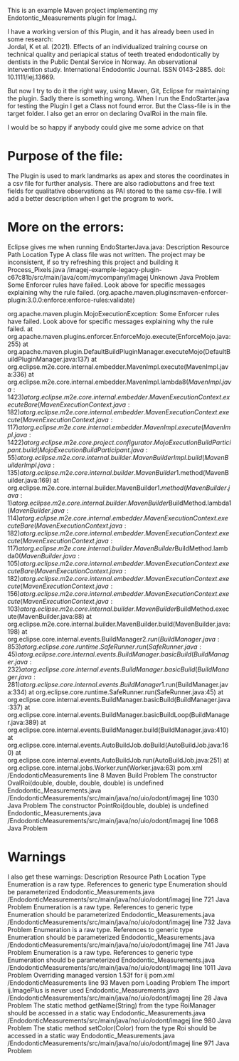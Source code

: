 This is an example Maven project implementing my Endotontic_Measurements plugin for ImagJ.

I have a working version of this Plugin, and it has already been used in some research:<br>
Jordal, K et al. (2021). Effects of an individualized training course on technical quality and periapical status of teeth treated endodontically by dentists in the Public Dental Service in Norway. An observational intervention study. International Endodontic Journal. ISSN 0143-2885. doi: 10.1111/iej.13669.

But now I try to do it the right way, using Maven, Git, Eclipse for maintaining the plugin. Sadly there is something wrong. When I run the EndoStarter.java for testing the Plugin I get a Class not found error. But the Class-file is in the target folder. I also get an error on declaring OvalRoi in the main file.

I would be so happy if anybody could give me some advice on that

# Purpose of the file:
The Plugin is used to mark landmarks as apex and stores the coordinates in a csv file for further analysis. There are also radiobuttons and free text fields for qualitative observations as PAI stored to the same csv-file. I will add a better description when I get the program to work.

# More on the errors:
Eclipse gives me when running EndoStarterJava.java:
Description	Resource	Path	Location	Type
A class file was not written. The project may be inconsistent, if so try refreshing this project and building it	Process_Pixels.java	/imagej-example-legacy-plugin-c67c81b/src/main/java/com/mycompany/imagej	Unknown	Java Problem
Some Enforcer rules have failed. Look above for specific messages explaining why the rule failed. (org.apache.maven.plugins:maven-enforcer-plugin:3.0.0:enforce:enforce-rules:validate)

org.apache.maven.plugin.MojoExecutionException: Some Enforcer rules have failed. Look above for specific messages explaining why the rule failed.
	at org.apache.maven.plugins.enforcer.EnforceMojo.execute(EnforceMojo.java:255)
	at org.apache.maven.plugin.DefaultBuildPluginManager.executeMojo(DefaultBuildPluginManager.java:137)
	at org.eclipse.m2e.core.internal.embedder.MavenImpl.execute(MavenImpl.java:336)
	at org.eclipse.m2e.core.internal.embedder.MavenImpl.lambda$8(MavenImpl.java:1423)
	at org.eclipse.m2e.core.internal.embedder.MavenExecutionContext.executeBare(MavenExecutionContext.java:182)
	at org.eclipse.m2e.core.internal.embedder.MavenExecutionContext.execute(MavenExecutionContext.java:117)
	at org.eclipse.m2e.core.internal.embedder.MavenImpl.execute(MavenImpl.java:1422)
	at org.eclipse.m2e.core.project.configurator.MojoExecutionBuildParticipant.build(MojoExecutionBuildParticipant.java:55)
	at org.eclipse.m2e.core.internal.builder.MavenBuilderImpl.build(MavenBuilderImpl.java:135)
	at org.eclipse.m2e.core.internal.builder.MavenBuilder$1.method(MavenBuilder.java:169)
	at org.eclipse.m2e.core.internal.builder.MavenBuilder$1.method(MavenBuilder.java:1)
	at org.eclipse.m2e.core.internal.builder.MavenBuilder$BuildMethod.lambda$1(MavenBuilder.java:114)
	at org.eclipse.m2e.core.internal.embedder.MavenExecutionContext.executeBare(MavenExecutionContext.java:182)
	at org.eclipse.m2e.core.internal.embedder.MavenExecutionContext.execute(MavenExecutionContext.java:117)
	at org.eclipse.m2e.core.internal.builder.MavenBuilder$BuildMethod.lambda$0(MavenBuilder.java:105)
	at org.eclipse.m2e.core.internal.embedder.MavenExecutionContext.executeBare(MavenExecutionContext.java:182)
	at org.eclipse.m2e.core.internal.embedder.MavenExecutionContext.execute(MavenExecutionContext.java:156)
	at org.eclipse.m2e.core.internal.embedder.MavenExecutionContext.execute(MavenExecutionContext.java:103)
	at org.eclipse.m2e.core.internal.builder.MavenBuilder$BuildMethod.execute(MavenBuilder.java:88)
	at org.eclipse.m2e.core.internal.builder.MavenBuilder.build(MavenBuilder.java:198)
	at org.eclipse.core.internal.events.BuildManager$2.run(BuildManager.java:853)
	at org.eclipse.core.runtime.SafeRunner.run(SafeRunner.java:45)
	at org.eclipse.core.internal.events.BuildManager.basicBuild(BuildManager.java:232)
	at org.eclipse.core.internal.events.BuildManager.basicBuild(BuildManager.java:281)
	at org.eclipse.core.internal.events.BuildManager$1.run(BuildManager.java:334)
	at org.eclipse.core.runtime.SafeRunner.run(SafeRunner.java:45)
	at org.eclipse.core.internal.events.BuildManager.basicBuild(BuildManager.java:337)
	at org.eclipse.core.internal.events.BuildManager.basicBuildLoop(BuildManager.java:389)
	at org.eclipse.core.internal.events.BuildManager.build(BuildManager.java:410)
	at org.eclipse.core.internal.events.AutoBuildJob.doBuild(AutoBuildJob.java:160)
	at org.eclipse.core.internal.events.AutoBuildJob.run(AutoBuildJob.java:251)
	at org.eclipse.core.internal.jobs.Worker.run(Worker.java:63)
	pom.xml	/EndodonticMeasurements	line 8	Maven Build Problem
The constructor OvalRoi(double, double, double, double) is undefined	Endodontic_Measurements.java	/EndodonticMeasurements/src/main/java/no/uio/odont/imagej	line 1030	Java Problem
The constructor PointRoi(double, double) is undefined	Endodontic_Measurements.java	/EndodonticMeasurements/src/main/java/no/uio/odont/imagej	line 1068	Java Problem

# Warnings
I also get these warnings:
Description	Resource	Path	Location	Type
Enumeration is a raw type. References to generic type Enumeration<E> should be parameterized	Endodontic_Measurements.java	/EndodonticMeasurements/src/main/java/no/uio/odont/imagej	line 721	Java Problem
Enumeration is a raw type. References to generic type Enumeration<E> should be parameterized	Endodontic_Measurements.java	/EndodonticMeasurements/src/main/java/no/uio/odont/imagej	line 732	Java Problem
Enumeration is a raw type. References to generic type Enumeration<E> should be parameterized	Endodontic_Measurements.java	/EndodonticMeasurements/src/main/java/no/uio/odont/imagej	line 741	Java Problem
Enumeration is a raw type. References to generic type Enumeration<E> should be parameterized	Endodontic_Measurements.java	/EndodonticMeasurements/src/main/java/no/uio/odont/imagej	line 1011	Java Problem
Overriding managed version 1.53f for ij	pom.xml	/EndodonticMeasurements	line 93	Maven pom Loading Problem
The import ij.ImagePlus is never used	Endodontic_Measurements.java	/EndodonticMeasurements/src/main/java/no/uio/odont/imagej	line 28	Java Problem
The static method getName(String) from the type RoiManager should be accessed in a static way	Endodontic_Measurements.java	/EndodonticMeasurements/src/main/java/no/uio/odont/imagej	line 980	Java Problem
The static method setColor(Color) from the type Roi should be accessed in a static way	Endodontic_Measurements.java	/EndodonticMeasurements/src/main/java/no/uio/odont/imagej	line 971	Java Problem

